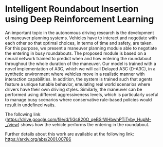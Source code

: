 # Intelligent Roundabout Insertion using Deep Reinforcement Learning
An important topic in the autonomous driving research is the development of maneuver planning systems. Vehicles have to interact and negotiate with each other so that optimal choices, in terms of time and safety, are taken. For this purpose, we present a maneuver planning module able to negotiate the entering in busy roundabouts. The proposed module is based on a neural network trained to predict when and how entering the roundabout throughout the whole duration of the maneuver. Our model is trained with a novel implementation of A3C, which we will call Delayed A3C (D-A3C), in a synthetic environment where vehicles move in a realistic manner with interaction capabilities. In addition, the system is trained such that agents feature a unique tunable behavior, emulating real world scenarios where drivers have their own driving styles. Similarly, the maneuver can be performed using different aggressiveness levels, which is particularly useful to manage busy scenarios where conservative rule-based policies would result in undefined waits. 

The following link (https://drive.google.com/file/d/1iGc820O_qeBSrWHbwhPTiTyby_HupM-_/view) shows how the vehicle performs the entering in the roundabout.

Further details about this work are available at the following link: https://arxiv.org/abs/2001.00786
